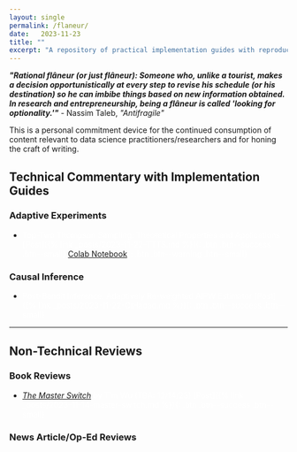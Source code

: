 ```yaml
---
layout: single
permalink: /flaneur/
date:   2023-11-23
title: ""
excerpt: "A repository of practical implementation guides with reproducible codes for practitioners and non-technical reviews."
---
```

***"Rational flâneur (or just flâneur): Someone who, unlike a tourist, makes a decision opportunistically at every step to revise his schedule (or his destination) so he can imbibe things based on new information obtained. In research and entrepreneurship, being a flâneur is called 'looking for optionality.'"*** - Nassim Taleb, *"Antifragile"*

This is a personal commitment device for the continued consumption of content relevant to data science practitioners/researchers and for honing the craft of writing. 

## Technical Commentary with Implementation Guides

### Adaptive Experiments 
+ <span style = "color: #FFFFFF"> Top-Two Thompson Sampling: Theoretical Properties and Applications [Post]({% link _posts/2023-11-22-TTTS.md %}){: .btn .btn--success .btn--small} [Colab Notebook](https://colab.research.google.com/drive/1yMlRU9PGMpx6Ey7LfG9oENSKwYV5HxvO?usp=sharing){: .btn .btn--warning .btn--small} </span> 

### Causal Inference 
+ <span style = "color: #FFFFFF"> Post-Bandit Inference: Adaptively Re-weighted AIPW Estimator [Post]({% link _posts/2023-11-22-CIHadad.md %}){: .btn .btn--success .btn--small} </span>

---

## Non-Technical Reviews 

### Book Reviews 
+ <span style = "color: #FFFFFF"> *[The Master Switch](https://www.amazon.com/Master-Switch-Information-Empires-Borzoi/dp/0307269930/ref=tmm_hrd_swatch_0?_encoding=UTF8&qid=&sr=)* by Tim Wu (TBA: 12/14/23) [Post]({% link _posts/2023-11-14-master-switch.md %}){: .btn .btn--success .btn--small} </span>

### News Article/Op-Ed Reviews 
